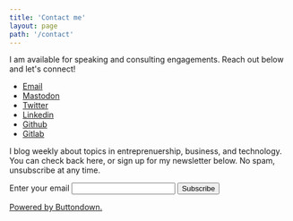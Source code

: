 ```yaml
---
title: 'Contact me'
layout: page
path: '/contact'
---
```


I am available for speaking and consulting engagements. Reach out below and let's connect!

- [Email](mailto:me@brentjanderson.com)
- [Mastodon](https://mastodon.social/@Bja)
- [Twitter](https://twitter.com/brentjanderson)
- [Linkedin](https://www.linkedin.com/in/brentj84062)
- [Github](https://www.github.com/brentjanderson)
- [Gitlab](https://gitlab.com/brentjanderson)

I blog weekly about topics in entreprenuership, business, and technology. You can check back here, or sign up for my newsletter below. No spam, unsubscribe at any time.

<form
  action="https://buttondown.email/api/emails/embed-subscribe/bja"
  method="post"
  target="popupwindow"
  onsubmit="window.open('https://buttondown.email/bja', 'popupwindow')"
  class="embeddable-buttondown-form"
>
  <label for="bd-email">Enter your email</label>
  <input type="email" name="email" id="bd-email">
  <input type="hidden" value="1" name="embed"/>
  <input type="submit" value="Subscribe" />
  <p>
    <a href="https://buttondown.email" target="_blank">Powered by Buttondown.</a>
  </p>
</form>
